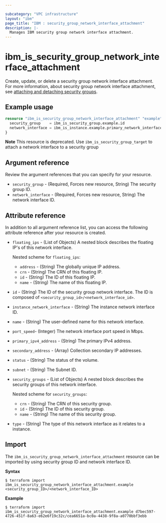 ```yaml
---

subcategory: "VPC infrastructure"
layout: "ibm"
page_title: "IBM : security_group_network_interface_attachment"
description: |-
  Manages IBM security group network interface attachment.
---
```


# ibm_is_security_group_network_interface_attachment
Create, update, or delete a security group network interface attachment. For more information, about security group network interface attachment, see [attaching and detaching security groups](https://cloud.ibm.com/docs/vpc?topic=vpc-alb-integration-with-security-groups#attaching-detaching-sg-to-alb).

## Example usage

```terraform
resource "ibm_is_security_group_network_interface_attachment" "example" {
  security_group    = ibm_is_security_group.example.id
  network_interface = ibm_is_instance.example.primary_network_interface[0].id
}
```
**Note** This resource is deprecated. Use `ibm_is_security_group_target` to attach a network interface to a security group

## Argument reference
Review the argument references that you can specify for your resource. 

- `security_group` - (Required, Forces new resource, String) The security group ID. 
- `network_interface` - (Required, Forces new resource, String) The network interface ID.

## Attribute reference
In addition to all argument reference list, you can access the following attribute reference after your resource is created.

- `floating_ips` - (List of Objects) A nested block describes the floating IP's of this network interface.

  Nested scheme for `floating_ips`:
	- `address` - (String) The globally unique IP address.
	- `crn` - (String) The CRN of this floating IP.
	- `id` - (String) The ID of this floating IP.
	- `name` - (String) The name of this floating IP.
- `id` - (String) The ID of the security group network interface. The ID is composed of `<security_group_id>/<network_interface_id>`.
- `instance_network_interface` - (String) The instance network interface ID.
- `name` - (String) The user-defined name for this network interface.
- `port_speed`- (Integer) The network interface port speed in Mbps.
- `primary_ipv4_address` - (String) The primary IPv4 address.
- `secondary_address` - (Array) Collection secondary IP addresses.
- `status` - (String) The status of the volume.
- `subnet` - (String) The Subnet ID.
- `security_groups` - (List of Objects) A nested block describes the security groups of this network interface.

  Nested scheme for `security_groups`:
	- `crn` - (String) The CRN of this security group.
	- `id` - (String) The ID of this security group.
	- `name` - (String) The name of this security group.
- `type` - (String) The type of this network interface as it relates to a instance.



## Import
The `ibm_is_security_group_network_interface_attachment` resource can be imported by using security group ID and network interface ID.

**Syntax**

```
$ terraform import ibm_is_security_group_network_interface_attachment.example <security_group_ID>/<network_interface_ID>
```

**Example**

```
$ terraform import ibm_is_security_group_network_interface_attachment.example d7bec597-4726-451f-8a63-e62e6f19c32c/cea6651a-bc0a-4438-9f8a-a0770bbf3ebb
```

